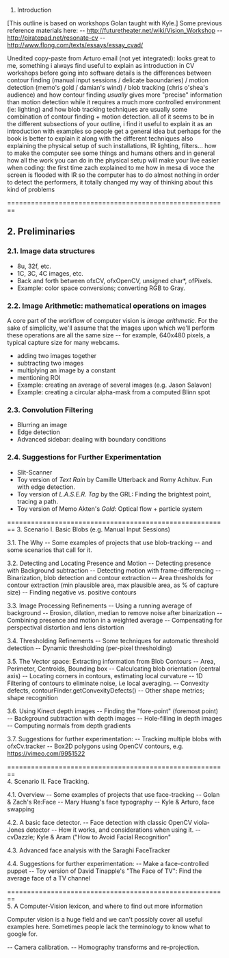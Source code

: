 1. Introduction 

[This outline is based on workshops Golan taught with Kyle.]
Some previous reference materials here:
-- http://futuretheater.net/wiki/Vision_Workshop
-- http://piratepad.net/resonate-cv 
-- http://www.flong.com/texts/essays/essay_cvad/

Unedited copy-paste from Arturo email (not yet integrated):
looks great to me, something i always find useful to explain as introduction in CV workshops before going into software details is the differences between contour finding (manual input sessions / delicate baoundaries) / motion detection (memo's gold / damian's wind) / blob tracking (chris o'shea's audience) and how contour finding *usually* gives more "precise" information than motion detection while it requires a much more controlled environment (ie: lighting) and how blob tracking techniques are usually some combination of contour finding + motion detection. all of it seems to be in the different subsections of your outline, i find it useful to explain it as an introduction with examples so people get a general idea but perhaps for the book is better to explain it along with the different techniques
also explaining the physical setup of such installations, IR lighting, filters... how to make the computer see some things and humans others and in general how all the work you can do in the physical setup will make your live easier when coding: the first time zach explained to me how in mesa di voce the screen is flooded with IR so the computer has to do almost nothing in order to detect the performers, it totally changed my way of thinking about this kind of problems

========================================================
## 2. Preliminaries


### 2.1. Image data structures 
- 8u, 32f, etc.
- 1C, 3C, 4C images, etc.
- Back and forth between ofxCV, ofxOpenCV, unsigned char*, ofPixels.
- Example: color space conversions; converting RGB to Gray.

### 2.2. Image Arithmetic: mathematical operations on images

A core part of the workflow of computer vision is *image arithmetic*. For the sake of simplicity, we'll assume that the images upon which we'll perform these operations are all the same size -- for example, 640x480 pixels, a typical capture size for many webcams. 

- adding two images together
- subtracting two images
- multiplying an image by a constant
- mentioning ROI 
- Example: creating an average of several images (e.g. Jason Salavon)
- Example: creating a circular alpha-mask from a computed Blinn spot
   
### 2.3. Convolution Filtering
- Blurring an image
- Edge detection 
- Advanced sidebar: dealing with boundary conditions

### 2.4. Suggestions for Further Experimentation

- Slit-Scanner
- Toy version of *Text Rain* by Camille Utterback and Romy Achituv. Fun with edge detection.
- Toy version of *L.A.S.E.R. Tag* by the GRL: Finding the brightest point, tracing a path.
- Toy version of Memo Akten's *Gold*: Optical flow + particle system

========================================================
3. Scenario I. Basic Blobs (e.g. Manual Input Sessions) 

3.1. The Why 
   -- Some examples of projects that use blob-tracking
   -- and some scenarios that call for it. 
   
3.2. Detecting and Locating Presence and Motion 
   -- Detecting presence with Background subtraction
   -- Detecting motion with frame-differencing
   -- Binarization, blob detection and contour extraction
      -- Area thresholds for contour extraction (min plausible area, max plausible area, as % of capture size)
      -- Finding negative vs. positive contours
   
3.3. Image Processing Refinements
   -- Using a running average of background
   -- Erosion, dilation, median to remove noise after binarization
   -- Combining presence and motion in a weighted average
   -- Compensating for perspectival distortion and lens distortion
   
3.4. Thresholding Refinements
   -- Some techniques for automatic threshold detection 
   -- Dynamic thresholding (per-pixel thresholding)
   
3.5. The Vector space: Extracting information from Blob Contours
   -- Area, Perimeter, Centroids, Bounding box
   -- Calculcating blob orientation (central axis)
   -- Locating corners in contours, estimating local curvature
   -- 1D Filtering of contours to eliminate noise, i.e local averaging. 
   -- Convexity defects, contourFinder.getConvexityDefects()
   -- Other shape metrics; shape recognition
   
3.6. Using Kinect depth images
   -- Finding the "fore-point" (foremost point)
   -- Background subtraction with depth images
   -- Hole-filling in depth images
   -- Computing normals from depth gradients
   
3.7. Suggestions for further experimentation: 
   -- Tracking multiple blobs with ofxCv.tracker
   -- Box2D polygons using OpenCV contours, e.g. https://vimeo.com/9951522
   
========================================================   
4. Scenario II. Face Tracking.

4.1. Overview
   -- Some examples of projects that use face-tracking
      -- Golan & Zach's Re:Face
      -- Mary Huang's face typography
      -- Kyle & Arturo, face swapping
   
4.2. A basic face detector. 
   -- Face detection with classic OpenCV viola-Jones detector
   -- How it works, and considerations when using it. 
   -- cvDazzle; Kyle & Aram ("How to Avoid Facial Recognition"
   
4.3. Advanced face analysis with the Saraghi FaceTracker

4.4. Suggestions for further experimentation: 
   -- Make a face-controlled puppet
   -- Toy version of David Tinapple's "The Face of TV": Find the average face of a TV channel
   
========================================================  
5. A Computer-Vision lexicon, and where to find out more information 

Computer vision is a huge field and we can't possibly cover all useful examples here. 
Sometimes people lack the terminology to know what to google for. 

-- Camera calibration. 
-- Homography transforms and re-projection. 

